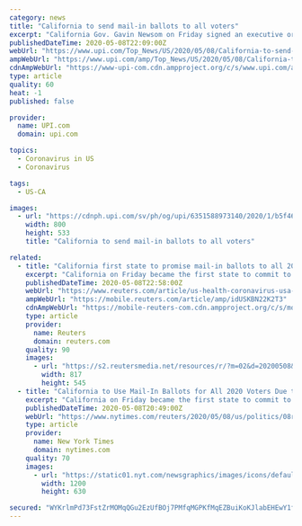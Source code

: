 ```yaml
---
category: news
title: "California to send mail-in ballots to all voters"
excerpt: "California Gov. Gavin Newsom on Friday signed an executive order requiring mail-in ballots be sent to all eligible voters for the November election."
publishedDateTime: 2020-05-08T22:09:00Z
webUrl: "https://www.upi.com/Top_News/US/2020/05/08/California-to-send-mail-in-ballots-to-all-voters/6351588973140/"
ampWebUrl: "https://www.upi.com/amp/Top_News/US/2020/05/08/California-to-send-mail-in-ballots-to-all-voters/6351588973140/"
cdnAmpWebUrl: "https://www-upi-com.cdn.ampproject.org/c/s/www.upi.com/amp/Top_News/US/2020/05/08/California-to-send-mail-in-ballots-to-all-voters/6351588973140/"
type: article
quality: 60
heat: -1
published: false

provider:
  name: UPI.com
  domain: upi.com

topics:
  - Coronavirus in US
  - Coronavirus

tags:
  - US-CA

images:
  - url: "https://cdnph.upi.com/sv/ph/og/upi/6351588973140/2020/1/b5f4639662b334c80b81923cb9d8308d/v1.5/California-to-send-mail-in-ballots-to-all-voters.jpg"
    width: 800
    height: 533
    title: "California to send mail-in ballots to all voters"

related:
  - title: "California first state to promise mail-in ballots to all 2020 voters"
    excerpt: "California on Friday became the first state to commit to sending mail-in ballots to all registered voters for the November election as a result of the coronavirus pandemic to safeguard voter access and public safety."
    publishedDateTime: 2020-05-08T22:58:00Z
    webUrl: "https://www.reuters.com/article/us-health-coronavirus-usa-california-idUSKBN22K2T3"
    ampWebUrl: "https://mobile.reuters.com/article/amp/idUSKBN22K2T3"
    cdnAmpWebUrl: "https://mobile-reuters-com.cdn.ampproject.org/c/s/mobile.reuters.com/article/amp/idUSKBN22K2T3"
    type: article
    provider:
      name: Reuters
      domain: reuters.com
    quality: 90
    images:
      - url: "https://s2.reutersmedia.net/resources/r/?m=02&d=20200508&t=2&i=1517990669&w=&fh=545px&fw=&ll=&pl=&sq=&r=LYNXMPEG471UH"
        width: 817
        height: 545
  - title: "California to Use Mail-In Ballots for All 2020 Voters Due to Pandemic"
    excerpt: "California on Friday became the first state to commit to sending mail-in ballots to all registered voters for the November election as a result of the coronavirus pandemic to safeguard voter access and public safety."
    publishedDateTime: 2020-05-08T20:49:00Z
    webUrl: "https://www.nytimes.com/reuters/2020/05/08/us/politics/08reuters-health-coronavirus-usa-california.html"
    type: article
    provider:
      name: New York Times
      domain: nytimes.com
    quality: 70
    images:
      - url: "https://static01.nyt.com/newsgraphics/images/icons/defaultPromoCrop.png"
        width: 1200
        height: 630

secured: "WYKrlmPd73FstZrMOMqQGu2EzUfBOj7PMfqMGPKfMqEZBuiKoKJlabEHEwY1fJ6jB0KTRIHJJbzQevCS6FwA+br9G7rv+MfhsMFJGohPYeCbpxeXgA0r0sfBkFwaJRlHCR29IXPgrzr00CJpaHV7XAfcbMkKfN+tH2bP0BHdmw7sbCMx5a2Ie+RLGgV73Lcq+HNmmsSS2mioHR9esYDc5rahzRRngNQ7vZY9CaaTEWOegLTQpbzeG/oOcMbYPBb9ZDbntWJYYfLGIJf9ULYYmR+FvT9pXeob8NkIdjdbVILnLMpWf5rVzXCqb0THo+2tUHTdXsr781Ezyj3Lpturp7QU2rrKwWJ/yxXt5j8rz4wdRx0lNxBLxdE7EBY00itodoKksH3A2G0GupzLvOmAw+QebW5vrux5thEUiG8VzB1yc/oCU3K/TMdnQimv5myuMPj/CGMCIKN5XH4g1K22cRAhttEFTqTYKmHs8iXoubQ=;uLrFz2tNDgAt/SBel7qpSA=="
---
```


